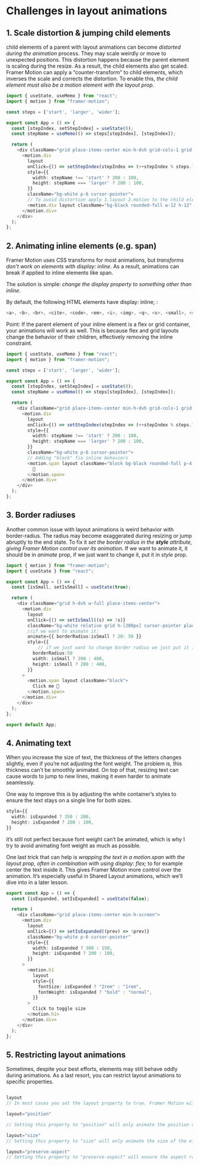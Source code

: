 # Challenges in layout animations

## 1. Scale distortion & jumping child elements

child elements of a parent with layout animations can become _distorted during the animation_ process. They may scale weirdly or move to unexpected positions. This distortion happens because the parent element is scaling during the resize. As a result, the child elements also get scaled.
Framer Motion can apply a “counter-transform” to child elements, which inverses the scale and corrects the distortion. To enable this, _the child element must also be a motion element with the layout prop_.

```typescript
import { useState, useMemo } from "react";
import { motion } from "framer-motion";

const steps = ['start', 'larger', 'wider'];

export const App = () => {
  const [stepIndex, setStepIndex] = useState(0);
  const stepName = useMemo(() => steps[stepIndex], [stepIndex]);

  return (
    <div className="grid place-items-center min-h-dvh grid-cols-1 grid-rows-1">
      <motion.div
        layout
        onClick={() => setStepIndex(stepIndex => (++stepIndex % steps.length))}
        style={{
          width: stepName !== 'start' ? 200 : 100,
          height: stepName === 'larger' ? 200 : 100,
        }}
        className="bg-white p-6 cursor-pointer">
        // To avoid distortion apply 1.layout 2.motion to the child element
        <motion.div layout className="bg-black rounded-full w-12 h-12" />
      </motion.div>
    </div>
  );
};
```

## 2. Animating inline elements (e.g. span)

Framer Motion uses CSS transforms for most animations, but _transforms don’t work on elements with display: inline_. As a result, animations can break if applied to inline elements like span.

The solution is simple: _change the display property to something other than inline_.

By default, the following HTML elements have display: inline; :

```typescript
<a>, <b>, <br>, <cite>, <code>, <em>, <i>, <img>, <q>, <s>, <small>, <span>, <strong>, <sub>, <sup>. <time>, <u>, <var>.
```

Point: If the parent element of your inline element is a flex or grid container, your animations will work as well. This is because flex and grid layouts change the behavior of their children, effectively removing the inline constraint.

```typescript
import { useState, useMemo } from "react";
import { motion } from "framer-motion";

const steps = ['start', 'larger', 'wider'];

export const App = () => {
  const [stepIndex, setStepIndex] = useState(0);
  const stepName = useMemo(() => steps[stepIndex], [stepIndex]);

  return (
    <div className="grid place-items-center min-h-dvh grid-cols-1 grid-rows-1">
      <motion.div
        layout
        onClick={() => setStepIndex(stepIndex => (++stepIndex % steps.length))}
        style={{
          width: stepName !== 'start' ? 200 : 100,
          height: stepName === 'larger' ? 200 : 100,
        }}
        className="bg-white p-6 cursor-pointer">
        // Adding "block" fix inline behaviors
        <motion.span layout className="block bg-black rounded-full p-4 w-12 h-12">
          👀
        </motion.span>
      </motion.div>
    </div>
  );
};

```

## 3. Border radiuses

Another common issue with layout animations is weird behavior with border-radius. The radius may become exaggerated during resizing or jump abruptly to the end state.
To fix it _set the border radius in the __style__ attribute, giving Framer Motion control over its animation._
If we want to animate it, it should be in _animate_ prop, if we just want to change it, put it in _style_ prop.

```typescript
import { motion } from "framer-motion";
import { useState } from "react";

export const App = () => {
  const [isSmall, setIsSmall] = useState(true);

  return (
    <div className="grid h-dvh w-full place-items-center">
      <motion.div
        layout
        onClick={() => setIsSmall((s) => !s)}
        className="bg-white relative grid h-[200px] cursor-pointer place-items-center  "
        //if we want to animate it:
        animate={{ borderRadius:isSmall ? 20: 50 }}
        style={{
            // if we just want to change border radius we just put it in style tag instead of tailwind rounded-[50px]  
          borderRadius:50
          width: isSmall ? 200 : 400,
          height: isSmall ? 200 : 400,
        }}
      >
        <motion.span layout className="block">
          Click me 👀
        </motion.span>
      </motion.div>
    </div>
  );
};

export default App;
```

## 4. Animating text

When you increase the size of text, the thickness of the letters changes slightly, even if you’re not adjusting the font weight. The problem is, this thickness can’t be smoothly animated. On top of that, resizing text can cause words to jump to new lines, making it even harder to animate seamlessly.

One way to improve this is by adjusting the white container’s styles to ensure the text stays on a single line for both sizes.

```typescript
style={{
  width: isExpanded ? 350 : 200,
  height: isExpanded ? 200 : 100,
}}
```

it’s still not perfect because font weight can’t be animated, which is why I try to avoid animating font weight as much as possible.

One last trick that can help is _wrapping the text in a motion.span with the layout prop, often in combination with using display: flex;_ to for example center the text inside it. This gives Framer Motion more control over the animation. It’s especially useful in Shared Layout animations, which we’ll dive into in a later lesson.

```typescript
export const App = () => {
  const [isExpanded, setIsExpanded] = useState(false);

  return (
    <div className="grid place-items-center min-h-screen">
      <motion.div
        layout
        onClick={() => setIsExpanded((prev) => !prev)}
        className="bg-white p-6 cursor-pointer"
        style={{
          width: isExpanded ? 300 : 150,
          height: isExpanded ? 200 : 100,
        }}
      >
        <motion.h1
          layout
          style={{
            fontSize: isExpanded ? "2rem" : "1rem",
            fontWeight: isExpanded ? "bold" : "normal",
          }}
        >
          Click to toggle size
        </motion.h1>
      </motion.div>
    </div>
  );
};
```

## 5. Restricting layout animations

Sometimes, despite your best efforts, elements may still behave oddly during animations. As a last resort, you can restrict layout animations to specific properties.

```typescript

layout
// In most cases you set the layout property to true. Framer Motion will then animate both the size and position of the element.

layout="position"

// Setting this property to "position" will only animate the position of the element, while the size will change instantly.

layout="size"
// Setting this property to "size" will only animate the size of the element, while the position will change instantly.

layout="preserve-aspect"
// Setting this property to "preserve-aspect" will ensure the aspect ratio of the element is maintained during the animation. It will still animate the size and position of the element if necessary.
```
 